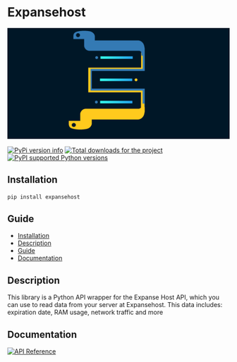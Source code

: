 # Expansehost

![expansehost banner](https://github.com/cyklon73/expansehost/blob/main/banner.png?raw=true)

[![PyPi version info](https://img.shields.io/pypi/v/expansehost.svg)](https://pypi.python.org/pypi/expansehost)
[![Total downloads for the project](https://static.pepy.tech/personalized-badge/expansehost?period=total&units=international_system&left_color=grey&right_color=yellow&left_text=Downloads)](https://pepy.tech/project/expansehost)
[![PyPI supported Python versions](https://img.shields.io/pypi/pyversions/expansehost.svg)](https://pypi.python.org/pypi/expansehost)

## Installation

```bash
pip install expansehost
```

## Guide

- [Installation](#installation)
- [Description](#description)
- [Guide](#guide)
- [Documentation](#documentation)

## Description

This library is a Python API wrapper for the Expanse Host API, which you can use to read data from your server at Expansehost. This data includes: expiration date, RAM usage, network traffic and more


## Documentation

[![API Reference](https://img.shields.io/badge/API-Reference-blue.svg)](https://github.com/cyklon73/expansehost/wiki/API-Reference)
